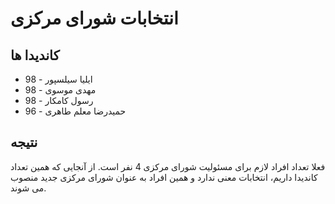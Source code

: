# انتخابات شورای مرکزی

## کاندیدا ها

* ایلیا سیلسپور - 98
* مهدی موسوی - 98
* رسول کامکار - 98
* حمیدرضا معلم طاهری - 96

## نتیجه

فعلا تعداد افراد لازم برای مسئولیت شورای مرکزی 4 نفر است. از آنجایی که همین تعداد کاندیدا داریم، انتخابات معنی ندارد و همین افراد به عنوان شورای مرکزی جدید منصوب می شوند.

